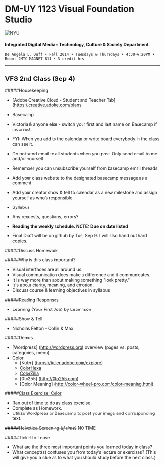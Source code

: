 # DM-UY 1123 Visual Foundation Studio

![NYU](http://ws2.polishedsolid.com/de/nyu_soe_logo.png)
#### Integrated Digital Media • Technology, Culture & Society Department

    De Angela L. Duff • Fall 2014 • Tuesdays & Thursdays • 4:30-6:20PM • Room: 2MTC MAGNET 811 • 3 credit hrs

---

## VFS 2nd Class (Sep 4)

#####Housekeeping
* [Adobe Creative Cloud - Student and Teacher Tab] (https://creative.adobe.com/plans)

* Basecamp
 * Victoria & anyone else - switch your first and last name on Basecamp if incorrect
 * FYI: When you add to the calendar or write board everybody in the class can see it.
 * Do not send email to all students when you post. Only send email to me and/or yourself.
 * Remember you can unsubscribe yourself from basecamp email threads 
 * Add your class website to the designated basecamp message as a comment
 * Add your creator show & tell to calendar as a new milestone and assign yourself as who’s responsible
* Syllabus
 * Any requests, questions, errors?
 * **Reading the weekly schedule. NOTE: Due on date listed**
 * Final Draft will be on github by Tue, Sep 9. I will also hand out hard copies.


#####Discuss Homework


#####Why is this class important?
* Visual interfaces are all around us. 
* Visual communication does make a difference and it communicates.
* It is way more than about making something "look pretty."
* It's about clarity, meaning, and emotion.
* Discuss course & learning objectives in syllabus


#####Reading Responses
* Learning (Your First Job) by Leamnson


#####Show & Tell
* Nicholas Felton - Collin & Max


#####Demos
* [Wordpress] (http://wordpress.org) overview (pages vs. posts, categories, menu)
* Color
  * [Kuler] (https://kuler.adobe.com/explore)
  * [ColorHexa](http://www.colorhexa.com)
  * [ColorZilla](http://www.colorzilla.com)
  * [0to255] (http://0to255.com)
  * [Color Meaning] (http://color-wheel-pro.com/color-meaning.html)
 

#####<a href="dm3193_class_exercise_color.md">Class Exercise: Color</a>
* Ran out of time to do as class exercise. 
* Complete as Homework.
* Utilize Wordpress or Basecamp to post your image and corresponding text.


~~#####Helvetica Screening *(If time)*~~ NO TIME

#####Ticket to Leave
* What are the three most important points you learned today in class? 
* What concept(s) confuses you from today’s lecture or exercises? (This will give you a clue as to what you should study before the next class.)









